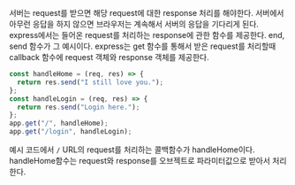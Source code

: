 서버는 request를 받으면 해당 request에 대한 response 처리를 해야한다. 서버에서 아무런 응답을 하지 않으면 브라우저는 계속해서 서버의 응답을 기다리게 된다. 
express에서는 들어온 request를 처리하는 response에 관한 함수를 제공한다. end, send 함수가 그 예시이다.
express는 get 함수를 통해서 받은 request를 처리할때 callback 함수에 request 객체와 response 객체를 제공한다. 

```javascript
const handleHome = (req, res) => {
  return res.send("I still love you.");
};
const handleLogin = (req, res) => {
  return res.send("Login here.");
};
app.get("/", handleHome);
app.get("/login", handleLogin);
```
예시 코드에서 `/` URL의 request를 처리하는 콜백함수가 handleHome이다. handleHome함수는 request와 response를 오브젝트로 파라미터값으로 받아서 처리한다.
